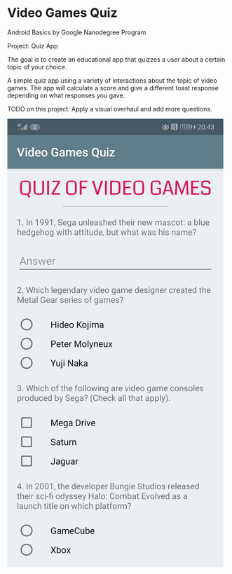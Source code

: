# Video Games Quiz

Android Basics by Google Nanodegree Program

Project: Quiz App

The goal is to create an educational app that quizzes a user about a certain topic of your choice.

A simple quiz app using a variety of interactions about the topic of video games. The app will calculate a score and give a different toast response depending on what responses you gave.

TODO on this project: Apply a visual overhaul and add more questions.

![Screenshot](https://github.com/sgsalt/VideoGamesQuiz/blob/master/app/src/main/VGQuiz.jpg)
